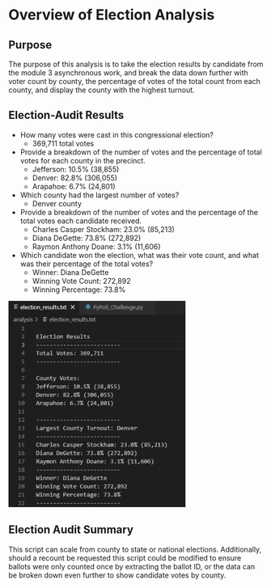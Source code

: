 # Overview of Election Analysis
## Purpose
The purpose of this analysis is to take the election results by candidate from the module 3 asynchronous work, and break the data down further with voter count by county, the percentage of votes of the total count from each county, and display the county with the highest turnout.

## Election-Audit Results
  * How many votes were cast in this congressional election? 
    * 369,711 total votes
  * Provide a breakdown of the number of votes and the percentage of total votes for each county in the precinct.
    * Jefferson: 10.5% (38,855)
    * Denver: 82.8% (306,055)
    * Arapahoe: 6.7% (24,801)
  * Which county had the largest number of votes?
    * Denver county
  * Provide a breakdown of the number of votes and the percentage of the total votes each candidate received.
    * Charles Casper Stockham: 23.0% (85,213)
    * Diana DeGette: 73.8% (272,892)
    * Raymon Anthony Doane: 3.1% (11,606)  
  * Which candidate won the election, what was their vote count, and what was their percentage of the total votes?
    * Winner: Diana DeGette
    * Winning Vote Count: 272,892
    * Winning Percentage: 73.8%
  <p align="Left">
  <img src="https://github.com/armyofkittens/Election_Analysis/blob/main/Resources/Results.png" width="350"/>
</p>

## Election Audit Summary
This script can scale from county to state or national elections. Additionally, should a recount be requested this script could be modified to ensure ballots were only counted once by extracting the ballot ID, or the data can be broken down even further to show candidate votes by county. 
